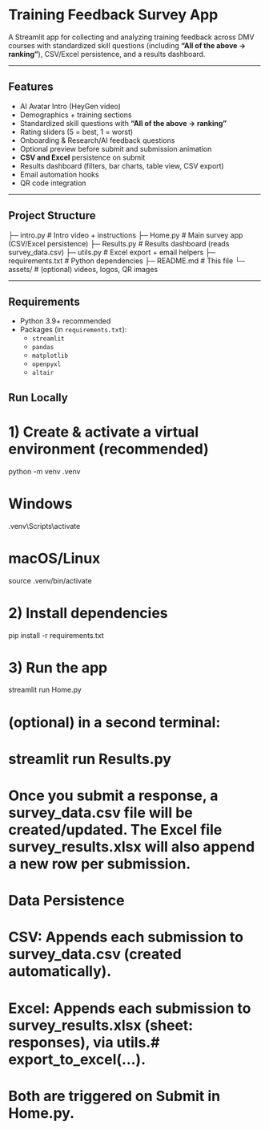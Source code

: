 # Training Feedback Survey App

A Streamlit app for collecting and analyzing training feedback across DMV courses with standardized skill questions (including **“All of the above → ranking”**), CSV/Excel persistence, and a results dashboard.

---

## Features
- AI Avatar Intro (HeyGen video)
- Demographics + training sections
- Standardized skill questions with **“All of the above → ranking”**
- Rating sliders (5 = best, 1 = worst)
- Onboarding & Research/AI feedback questions
- Optional preview before submit and submission animation
- **CSV and Excel** persistence on submit
- Results dashboard (filters, bar charts, table view, CSV export)
- Email automation hooks
- QR code integration

---

## Project Structure

├─ intro.py # Intro video + instructions
├─ Home.py # Main survey app (CSV/Excel persistence)
├─ Results.py # Results dashboard (reads survey_data.csv)
├─ utils.py # Excel export + email helpers
├─ requirements.txt # Python dependencies
├─ README.md # This file
└─ assets/ # (optional) videos, logos, QR images

---

## Requirements
- Python 3.9+ recommended
- Packages (in `requirements.txt`):
  - `streamlit`
  - `pandas`
  - `matplotlib`
  - `openpyxl`
  - `altair`

## Run Locally

# 1) Create & activate a virtual environment (recommended)
python -m venv .venv
# Windows
.venv\Scripts\activate
# macOS/Linux
source .venv/bin/activate

# 2) Install dependencies
pip install -r requirements.txt

# 3) Run the app
streamlit run Home.py
# (optional) in a second terminal:
# streamlit run Results.py
# Once you submit a response, a survey_data.csv file will be created/updated. The Excel file survey_results.xlsx will also append a new row per submission.
# Data Persistence

# CSV: Appends each submission to survey_data.csv (created automatically).
# Excel: Appends each submission to survey_results.xlsx (sheet: responses), via utils.# export_to_excel(...).
# Both are triggered on Submit in Home.py.